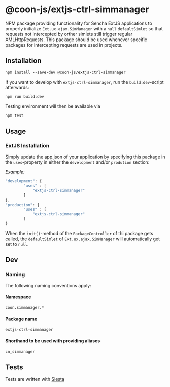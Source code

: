 # @coon-js/extjs-ctrl-simmanager
NPM package providing functionality for Sencha ExtJS applications to properly initialize  `Ext.ux.ajax.SimManager` 
with a `null` `defaultSimlet` so that requests not intercepted by orther simlets still trigger regular
XMLHttpRequests. This package should be used whenever specific packages for intercepting 
requests are used in projects.

## Installation
```
npm install --save-dev @coon-js/extjs-ctrl-simmanager
```

If you want to develop with `extjs-ctrl-simmanager`, run the `build:dev`-script afterwards:
```bash
npm run build:dev
```
Testing environment will then be available via

```bash
npm test
```


## Usage
### ExtJS Installation
Simply update the app.json of your application by specifying this package in the `uses`-property in either the `development` and/or `prodution` section:

*Example:*
````javascript
"development": {
        "uses" : [
            "extjs-ctrl-simmanager"
        ]
},
"production": {
        "uses" : [
            "extjs-ctrl-simmanager"
        ]
}
````

When the `init()`-method of the `PackageController` of thi package gets called, the `defaultSimlet` of `Ext.ux.ajax.SimManager` will
automatically get set to `null`.


## Dev
### Naming
The following naming conventions apply:

#### Namespace
`coon.simmanager.*`
#### Package name
`extjs-ctrl-simmanager`
#### Shorthand to be used with providing aliases
`cn_simmanager`

## Tests
Tests are written with [Siesta](https://bryntum.com/siesta)
